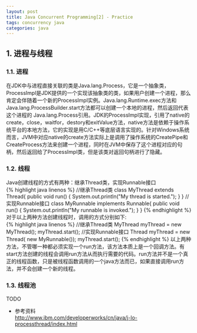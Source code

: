```yaml
---
layout: post
title: Java Concurrent Programming[2] - Practice
tags: concurrency java
categories: java
---
```

## 1. 进程与线程
### 1.1. 进程
在JDK中与进程直接关联的类是Java.lang.Process，它是一个抽象类，ProcessImpl是JDK提供的一个实现该抽象类的类，如果用户创建一个进程，那么肯定会伴随着一个新的ProcessImpl实例。Java.lang.Runtime.exec方法和Java.lang.ProcessBuilder.start方法都可以创建一个本地的进程，然后返回代表这个进程的 Java.lang.Process引用。JDK的ProcessImpl实现，引用了native的create，close，waitfor，destory和exitValue方法，native方法是依赖于操作系统平台的本地方法，它的实现是用C/C++等底层语言实现的。针对Windows系统而言，JVM中对应native的create方法实际上是调用了操作系统的CreatePipe和CreateProcess方法来创建一个进程，同时在JVM中保存了这个进程对应的句柄，然后返回给了ProcessImpl类，但是该类对返回句柄进行了隐藏。  
### 1.2. 线程
Java创建线程的方式有两种：继承Thread类，实现Runnable接口  
{% highlight java linenos %}
//继承Thread类
class MyThread extends Thread{
	public void run() {
		System.out.println("My thread is started.");
	}
}
//实现Runnable接口
class MyRunnable implements Runnable{
	public void run() {
	    System.out.println("My runnable is invoked.");
	}
}
{% endhighlight %}
对于以上两种方法创建线程时，调用的方式分别如下:  
{% highlight java linenos %}
//继承Thread类
MyThread myThread = new MyThread();
myThread.start();
//实现Runnable接口
Thread myThread = new Thread( new MyRunnable());
myThread.start();
{% endhighlight %}
以上两种方法，不管哪一种都必须实现一个run方法，该方法本质上是一个回调方法。有start方法创建的线程会调用run方法从而执行需要的代码。run方法并不是一个真正的线程函数，只是被线程函数调用的一个java方法而已，如果直接调用run方法，并不会创建一个新的线程。
### 1.3. 线程池
TODO

- 参考资料  
<http://www.ibm.com/developerworks/cn/java/j-lo-processthread/index.html>
